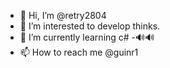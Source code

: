 - 👋 Hi, I’m @retry2804
- 👀 I’m interested to develop thinks.
- 🌱 I’m currently learning c#
-🔊🔊
- 📫 How to reach me @guinr1

<!---
retry2804/retry2804 is a ✨ special ✨ repository because its `README.md` (this file) appears on your GitHub profile.
You can click the Preview link to take a look at your changes.
--->
